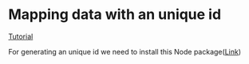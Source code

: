 # Mapping data with an unique id

[Tutorial](https://www.youtube.com/watch?v=Dj7ynTdhy1Q&list=PLgH5QX0i9K3rGtitufynBKMy5gAFpa1y8&index=13)


For generating an unique id we need to install this Node package([Link](https://www.npmjs.com/package/uuid))


